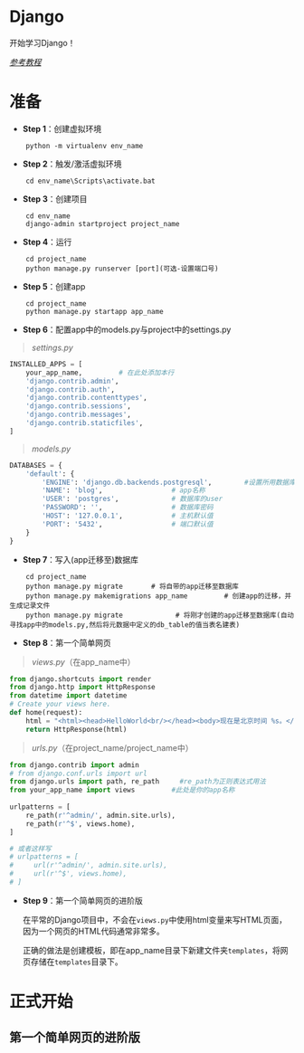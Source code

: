 # Django

开始学习Django！

[*参考教程*](https://www.zmrenwu.com/post/3/)

# 准备

* **Step 1**：创建虚拟环境
```OS
	python -m virtualenv env_name
```

* **Step 2**：触发/激活虚拟环境
```OS
	cd env_name\Scripts\activate.bat
```

* **Step 3**：创建项目
```OS
	cd env_name
	django-admin startproject project_name
```

* **Step 4**：运行
```OS
	cd project_name
	python manage.py runserver [port](可选-设置端口号)
```

* **Step 5**：创建app
```OS
	cd project_name
	python manage.py startapp app_name
```

* **Step 6**：配置app中的models.py与project中的settings.py

> *settings.py*
```python
INSTALLED_APPS = [
    your_app_name,         # 在此处添加本行
    'django.contrib.admin',
    'django.contrib.auth',
    'django.contrib.contenttypes',
    'django.contrib.sessions',
    'django.contrib.messages',
    'django.contrib.staticfiles',
]
```

> *models.py*
```python
DATABASES = {
    'default': {
        'ENGINE': 'django.db.backends.postgresql',        #设置所用数据库，此处使用的是postgresql
        'NAME': 'blog',                 # app名称
        'USER': 'postgres',             # 数据库的user
        'PASSWORD': '',                 # 数据库密码
        'HOST': '127.0.0.1',            # 主机默认值
        'PORT': '5432',                 # 端口默认值
    }
}
```

* **Step 7**：写入(app迁移至)数据库
```OS
	cd project_name
	python manage.py migrate       # 将自带的app迁移至数据库
	python manage.py makemigrations app_name         # 创建app的迁移，并生成记录文件
	python manage.py migrate             # 将刚才创建的app迁移至数据库(自动寻找app中的models.py,然后将元数据中定义的db_table的值当表名建表)
```

* **Step 8**：第一个简单网页

> *views.py*（在app_name中）
```python
from django.shortcuts import render
from django.http import HttpResponse
from datetime import datetime
# Create your views here.
def home(request):
	html = "<html><head>HelloWorld<br/></head><body>现在是北京时间 %s。</body></html>" % datetime.now()
	return HttpResponse(html)
```

> *urls.py*（在project_name/project_name中）
```python
from django.contrib import admin
# from django.conf.urls import url
from django.urls import path, re_path     #re_path为正则表达式用法
from your_app_name import views         #此处是你的app名称
 
urlpatterns = [
    re_path(r'^admin/', admin.site.urls),
    re_path(r'^$', views.home),
]

# 或者这样写
# urlpatterns = [
#     url(r'^admin/', admin.site.urls),
#     url(r'^$', views.home),
# ]
```

* **Step 9**：第一个简单网页的进阶版

	在平常的Django项目中，不会在`views.py`中使用html变量来写HTML页面，因为一个网页的HTML代码通常非常多。

	正确的做法是创建模板，即在app_name目录下新建文件夹`templates`，将网页存储在`templates`目录下。

# 正式开始

## 第一个简单网页的进阶版